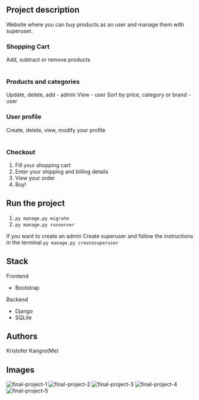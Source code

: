 
## Project description

Website where you can buy products as an user and manage them with superuser.

### Shopping Cart
Add, subtract or remove products<br><br>

### Products and categories
Update, delete, add - admin
View - user
Sort by price, category or brand - user

### User profile
Create, delete, view, modify your profile<br><br>

### Checkout 
1. Fill your shopping cart
2. Enter your shipping and billing details
4. View your order
5. Buy!

## Run the project

1. ``` py manage.py migrate ```
2. ``` py manage.py runserver ```

If you want to create an admin
Create superuser and follow the instructions in the terminal ``` py manage.py createsuperuser ```
<br>
## Stack

Frontend
- Bootstrap

Backend
- Django
- SQLite

## Authors
Kristofer Kangro(Me)

## Images
![final-project-1](https://user-images.githubusercontent.com/69897943/116808434-69221f80-ab41-11eb-9db2-578b37ea8b90.PNG)
![final-project-2](https://user-images.githubusercontent.com/69897943/116808435-6a534c80-ab41-11eb-8372-88e3170ec78f.PNG)
![final-project-3](https://user-images.githubusercontent.com/69897943/116808436-6aebe300-ab41-11eb-8284-a7b4b8f0e6fe.PNG)
![final-project-4](https://user-images.githubusercontent.com/69897943/116808437-6aebe300-ab41-11eb-847e-2f0854926b79.PNG)
![final-project-5](https://user-images.githubusercontent.com/69897943/116808438-6b847980-ab41-11eb-849c-b1eb1a853045.PNG)




